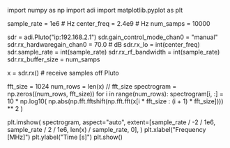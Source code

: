 import numpy as np
import adi
import matplotlib.pyplot as plt

sample_rate = 1e6  # Hz
center_freq = 2.4e9  # Hz
num_samps = 10000

sdr = adi.Pluto("ip:192.168.2.1")
sdr.gain_control_mode_chan0 = "manual"
sdr.rx_hardwaregain_chan0 = 70.0  # dB
sdr.rx_lo = int(center_freq)
sdr.sample_rate = int(sample_rate)
sdr.rx_rf_bandwidth = int(sample_rate)
sdr.rx_buffer_size = num_samps

x = sdr.rx()  # receive samples off Pluto

fft_size = 1024
num_rows = len(x) // fft_size
spectrogram = np.zeros((num_rows, fft_size))
for i in range(num_rows):
    spectrogram[i, :] = 10 * np.log10(
        np.abs(np.fft.fftshift(np.fft.fft(x[i * fft_size : (i + 1) * fft_size]))) ** 2
    )

plt.imshow(
    spectrogram,
    aspect="auto",
    extent=[sample_rate / -2 / 1e6, sample_rate / 2 / 1e6, len(x) / sample_rate, 0],
)
plt.xlabel("Frequency [MHz]")
plt.ylabel("Time [s]")
plt.show()
